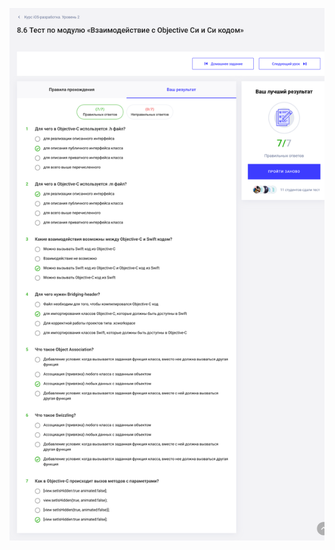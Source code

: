 ![alt-текст](https://github.com/AsahiOcean/Skillbox/blob/master/iOS-%D1%80%D0%B0%D0%B7%D1%80%D0%B0%D0%B1%D0%BE%D1%82%D0%BA%D0%B0.%20%D0%A3%D1%80%D0%BE%D0%B2%D0%B5%D0%BD%D1%8C%202/8.%20%D0%92%D0%B7%D0%B0%D0%B8%D0%BC%D0%BE%D0%B4%D0%B5%D0%B9%D1%81%D1%82%D0%B2%D0%B8%D0%B5%20%D1%81%20Objective%20%D0%A1%D0%B8%20%D0%B8%20%D0%A1%D0%B8%20%D0%BA%D0%BE%D0%B4%D0%BE%D0%BC.%20%D0%A1%D0%B5%D0%BA%D1%80%D0%B5%D1%82%D0%BD%D1%8B%D0%B5%20%D1%84%D0%B8%D1%88%D0%BA%D0%B8%20%D0%B8%D0%B7%20Objective%20C/%D0%A2%D0%B5%D1%81%D1%82%20%D0%BF%D0%BE%20%D0%BC%D0%BE%D0%B4%D1%83%D0%BB%D1%8E%20%C2%AB%D0%92%D0%B7%D0%B0%D0%B8%D0%BC%D0%BE%D0%B4%D0%B5%D0%B9%D1%81%D1%82%D0%B2%D0%B8%D0%B5%20%D1%81%20Objective%20%D0%A1%D0%B8%20%D0%B8%20%D0%A1%D0%B8%20%D0%BA%D0%BE%D0%B4%D0%BE%D0%BC%C2%BB.png "")
